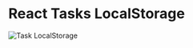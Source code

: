 # React Tasks LocalStorage
![Task LocalStorage](https://res.cloudinary.com/dtuqfks4h/image/upload/v1706226716/jcyjkyahouvsdsfu7fsg.png)
